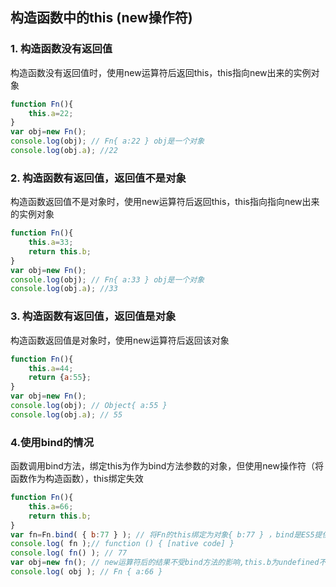## 构造函数中的this (new操作符)
### 1. 构造函数没有返回值
构造函数没有返回值时，使用new运算符后返回this，this指向new出来的实例对象
```js
function Fn(){
    this.a=22;
}
var obj=new Fn();
console.log(obj); // Fn{ a:22 } obj是一个对象
console.log(obj.a); //22
```
### 2. 构造函数有返回值，返回值不是对象
构造函数返回值不是对象时，使用new运算符后返回this，this指向指向new出来的实例对象
```js
function Fn(){
    this.a=33;
    return this.b;
}
var obj=new Fn();
console.log(obj); // Fn{ a:33 } obj是一个对象
console.log(obj.a); //33
```
### 3. 构造函数有返回值，返回值是对象
构造函数返回值是对象时，使用new运算符后返回该对象
```js
function Fn(){
    this.a=44;
    return {a:55};
}
var obj=new Fn();
console.log(obj); // Object{ a:55 }
console.log(obj.a); // 55
```
### 4.使用bind的情况
函数调用bind方法，绑定this为作为bind方法参数的对象，但使用new操作符（将函数作为构造函数），this绑定失效
```js
function Fn(){
    this.a=66;
    return this.b;
}
var fn=Fn.bind( { b:77 } ); // 将Fn的this绑定为对象{ b:77 } ，bind是ES5提供的方法，IE9以下不支持
console.log( fn );// function () { [native code] }
console.log( fn() ); // 77
var obj=new fn(); // new运算符后的结果不受bind方法的影响,this.b为undefined不是对象，属于情况2（null相同）
console.log( obj ); // Fn { a:66 }
```
